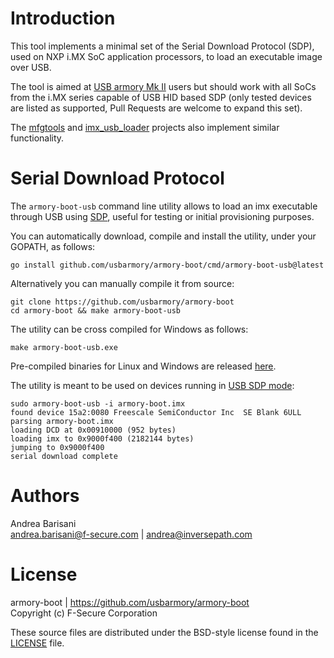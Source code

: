 Introduction
============

This tool implements a minimal set of the Serial Download Protocol (SDP), used
on NXP i.MX SoC application processors, to load an executable image over USB.

The tool is aimed at [USB armory Mk II](https://github.com/usbarmory/usbarmory/wiki) users but should work
with all SoCs from the i.MX series capable of USB HID based SDP (only tested
devices are listed as supported, Pull Requests are welcome to expand this set).

The [mfgtools](https://github.com/NXPmicro/mfgtools) and
[imx_usb_loader](https://github.com/boundarydevices/imx_usb_loader) projects
also implement similar functionality.

Serial Download Protocol
========================

The `armory-boot-usb` command line utility allows to load an imx executable
through USB using [SDP](https://github.com/usbarmory/usbarmory/wiki/Boot-Modes-(Mk-II)#serial-download-protocol-sdp),
useful for testing or initial provisioning purposes.

You can automatically download, compile and install the utility, under your
GOPATH, as follows:

```
go install github.com/usbarmory/armory-boot/cmd/armory-boot-usb@latest
```

Alternatively you can manually compile it from source:

```
git clone https://github.com/usbarmory/armory-boot
cd armory-boot && make armory-boot-usb
```

The utility can be cross compiled for Windows as follows:

```
make armory-boot-usb.exe
```

Pre-compiled binaries for Linux and Windows are released
[here](https://github.com/usbarmory/armory-boot/releases).

The utility is meant to be used on devices running in
[USB SDP mode](https://github.com/usbarmory/usbarmory/wiki/Boot-Modes-(Mk-II)):

```
sudo armory-boot-usb -i armory-boot.imx
found device 15a2:0080 Freescale SemiConductor Inc  SE Blank 6ULL
parsing armory-boot.imx
loading DCD at 0x00910000 (952 bytes)
loading imx to 0x9000f400 (2182144 bytes)
jumping to 0x9000f400
serial download complete
```

Authors
=======

Andrea Barisani  
andrea.barisani@f-secure.com | andrea@inversepath.com  

License
=======

armory-boot | https://github.com/usbarmory/armory-boot  
Copyright (c) F-Secure Corporation

These source files are distributed under the BSD-style license found in the
[LICENSE](https://github.com/usbarmory/armory-boot/blob/master/LICENSE) file.
